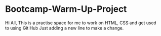 # Bootcamp-Warm-Up-Project
Hi All, 
This is a practise space for me to work on HTML, CSS and get used to using Git Hub
Just adding a new line to make a change.
